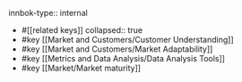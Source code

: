 innbok-type:: internal
- #[[related keys]]
collapsed:: true
- #key [[Market and Customers/Customer Understanding]]
- #key [[Market and Customers/Market Adaptability]]
- #key [[Metrics and Data Analysis/Data Analysis Tools]]
- #key [[Market/Market maturity]]




